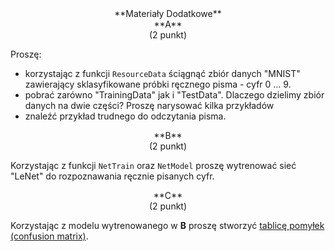 <center>
**Materiały Dodatkowe**
</center>

<center>
**A**
</center>

<center>
(2 punkt)
</center>

Proszę:

- korzystając z funkcji `ResourceData` ściągnąć zbiór danych "MNIST" zawierający 
sklasyfikowane próbki ręcznego pisma - cyfr 0 ... 9. 
- pobrać zarówno "TrainingData"
jak i "TestData". Dlaczego dzielimy zbiór danych na dwie części? 
Proszę narysować kilka przykładów
- znaleźć przykład trudnego do odczytania pisma.

<center>
**B**
</center>

<center>
(2 punkt)
</center>

Korzystając z funkcji `NetTrain` oraz `NetModel` proszę wytrenować sieć "LeNet" 
do rozpoznawania ręcznie pisanych cyfr.

<center>
**C**
</center>

<center>
(2 punkt)
</center>

Korzystając z modelu wytrenowanego w **B** proszę stworzyć 
[tablicę pomyłek (confusion matrix)](https://en.wikipedia.org/wiki/Confusion_matrix).


